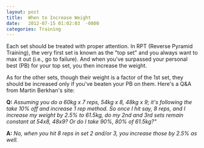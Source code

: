 ```yaml
---
layout: post
title:  When to Increase Weight
date:   2012-07-15 01:02:03  -0800
categories: Training
---
```


Each set should be treated with proper attention.  In RPT (Reverse Pyramid Training), the very first set is known as the "top set" and you always want to max it out (i.e., go to failure).  And when you've surpassed your personal best (PB) for your top set, you then increase the weight.


As for the other sets, though their weight is a factor of the 1st set, they should be increased only if you've beaten your PB on them.  Here's a Q&A from Martin Berkhan's site:


**Q:** *Assuming you do a 60kg x 7 reps, 54kg x 8, 48kg x 9; it's following the take 10% off and increase 1 rep method. So once I hit say, 8 reps, and I increase my weight by 2.5% to 61.5kg, do my 2nd and 3rd sets remain constant at 54x8, 48x9? Or do I take 90%, 80% of 61.5kg?"*

**A:** *No, when you hit 8 reps in set 2 and/or 3, you increase those by 2.5% as well.*
